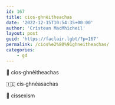 ```yaml
---
id: 167
title: cios‑ghnèitheachas
date: '2022-12-15T10:54:35+00:00'
author: 'Crìstean MacMhìcheil'
layout: post
guid: 'https://faclair.lgbt/?p=167'
permalink: /cios%e2%80%91ghneitheachas/
categories:
    - gd
---
```


&#x1f3f4;&#xe0067;&#xe0062;&#xe0073;&#xe0063;&#xe0074;&#xe007f; cios‑ghnèitheachas

&#x1f1ee;&#x1f1ea; cis‑ghnéasachas

&#x1f3f4;&#xe0067;&#xe0062;&#xe0065;&#xe006e;&#xe0067;&#xe007f; cissexism
